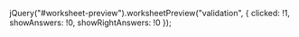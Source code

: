 jQuery("#worksheet-preview").worksheetPreview("validation", {
    clicked: !1,
    showAnswers: !0,
    showRightAnswers: !0
});
